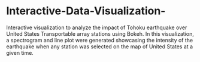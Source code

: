 # Interactive-Data-Visualization-
Interactive visualization to analyze the impact of Tohoku earthquake over United States Transportable array stations using Bokeh. In this visualization, a spectrogram and line plot were generated showcasing the intensity of the earthquake when any station was selected on the map of United States at a given time. 
